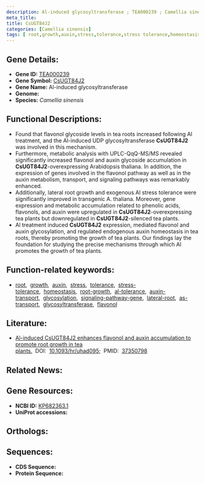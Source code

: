```yaml
---
description: Al-induced glycosyltransferase ; TEA000239 ; Camellia sinensis
meta_title:
title: CsUGT84J2
categories: [Camellia sinensis]
tags: [ root,growth,auxin,stress,tolerance,stress tolerance,homeostasis,root growth,al tolerance,auxin transport,glycosylation,signaling pathway gene,lateral root,as transport,glycosyltransferase,flavonol ]
---
```


## Gene Details:
- **Gene ID:** [TEA000239]()
- **Gene Symbol:** <u>CsUGT84J2</u>
- **Gene Name:** Al-induced glycosyltransferase
- **Genome:** []()
- **Species:** *Camellia sinensis*

## Functional Descriptions:
   - Found that flavonol glycoside levels in tea roots increased following Al treatment, and the Al-induced UDP glycosyltransferase **CsUGT84J2** was involved in this mechanism.
   - Furthermore, metabolic analysis with UPLC-QqQ-MS/MS revealed significantly increased flavonol and auxin glycoside accumulation in **CsUGT84J2**-overexpressing Arabidopsis thaliana. In addition, the expression of genes involved in the flavonol pathway as well as in the auxin metabolism, transport, and signaling pathways was remarkably enhanced.
   - Additionally, lateral root growth and exogenous Al stress tolerance were significantly improved in transgenic A. thaliana. Moreover, gene expression and metabolic accumulation related to phenolic acids, flavonols, and auxin were upregulated in **CsUGT84J2**-overexpressing tea plants but downregulated in **CsUGT84J2**-silenced tea plants.
   - Al treatment induced **CsUGT84J2** expression, mediated flavonol and auxin glycosylation, and regulated endogenous auxin homeostasis in tea roots, thereby promoting the growth of tea plants. Our findings lay the foundation for studying the precise mechanisms through which Al promotes the growth of tea plants.

## Function-related keywords:
   - [root](/tags/root/),&nbsp;&nbsp;[growth](/tags/growth/),&nbsp;&nbsp;[auxin](/tags/auxin/),&nbsp;&nbsp;[stress](/tags/stress/),&nbsp;&nbsp;[tolerance](/tags/tolerance/),&nbsp;&nbsp;[stress-tolerance](/tags/stress-tolerance/),&nbsp;&nbsp;[homeostasis](/tags/homeostasis/),&nbsp;&nbsp;[root-growth](/tags/root-growth/),&nbsp;&nbsp;[al-tolerance](/tags/al-tolerance/),&nbsp;&nbsp;[auxin-transport](/tags/auxin-transport/),&nbsp;&nbsp;[glycosylation](/tags/glycosylation/),&nbsp;&nbsp;[signaling-pathway-gene](/tags/signaling-pathway-gene/),&nbsp;&nbsp;[lateral-root](/tags/lateral-root/),&nbsp;&nbsp;[as-transport](/tags/as-transport/),&nbsp;&nbsp;[glycosyltransferase](/tags/glycosyltransferase/),&nbsp;&nbsp;[flavonol](/tags/flavonol/)

## Literature:
   - [Al-induced CsUGT84J2 enhances flavonol and auxin accumulation to promote root growth in tea plants.](https://doi.org/10.1093/hr/uhad095)&nbsp;&nbsp;DOI:&nbsp;&nbsp;[10.1093/hr/uhad095](https://doi.org/10.1093/hr/uhad095);&nbsp;&nbsp;PMID:&nbsp;&nbsp;[37350798](https://pubmed.ncbi.nlm.nih.gov/37350798/)

## Related News:

## Gene Resources:
- **NCBI ID:**  [KP682363.1](https://www.ncbi.nlm.nih.gov/gene/?term=KP682363.1)
- **UniProt accessions:**  [](https://www.uniprot.org/uniprotkb//entry)

## Orthologs:

## Sequences:
- **CDS Sequence:**
- **Protein Sequence:**
